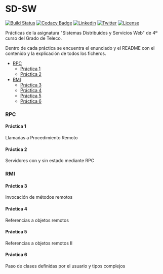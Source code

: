 # SD-SW
[![Build Status](https://travis-ci.org/carrodher/SDSW.svg?branch=master)](https://travis-ci.org/carrodher/SDSW)
[![Codacy Badge](https://api.codacy.com/project/badge/grade/6ce6cf62247540e5b7445c725e7b137e)](https://www.codacy.com/app/carrodher1179/SDSW)
[![Linkedin](https://img.shields.io/badge/LinkedIn-Carlos-blue.svg)](https://es.linkedin.com/in/carlosrodriguezhernandez)
[![Twitter](https://img.shields.io/badge/Twitter-carrodher-blue.svg)](https://twitter.com/carrodher)
[![License](https://img.shields.io/badge/License-BY/NC-yellow.svg)](https://github.com/carrodher/SDSW/blob/master/LICENSE.markdown)

Prácticas de la asignatura "Sistemas Distribuidos y Servicios Web" de 4º curso del Grado de Teleco.

Dentro de cada práctica se encuentra el enunciado y el README con el contenido y la explicación de todos los ficheros.

  * [RPC](#rpc)
    * [Práctica 1](#práctica-1)
    * [Práctica 2](#práctica-2)
  * [RMI](#rmi)
    * [Práctica 3](#práctica-3)
    * [Práctica 4](#práctica-4)
    * [Práctica 5](#práctica-5)
    * [Práctica 6](#práctica-6)

### RPC

#### Práctica 1
Llamadas a Procedimiento Remoto

#### Práctica 2
Servidores con y sin estado mediante RPC

### RMI

#### Práctica 3
Invocación de métodos remotos

#### Práctica 4
Referencias a objetos remotos

#### Práctica 5
Referencias a objetos remotos II

#### Práctica 6
Paso de clases definidas por el usuario y tipos complejos
